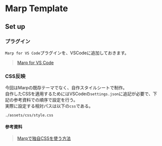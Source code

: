 # Marp Template

## Set up

### プラグイン
`Marp for VS Code`プラグインを、VSCodeに追加しておきます。
> <a href="https://marketplace.visualstudio.com/items?itemName=marp-team.marp-vscode" target="_blank">Marp for VS Code</a>


### CSS反映
今回はMarpの既存テーマでなく、自作スタイルシートで制作。<br />
自作したCSSを適用するためにはVSCodeの`settings.json`に追記が必要で、下記の参考資料での順序で設定を行う。<br />
実際に設定する相対パスは以下の`css`である。

```
./assets/css/style.css
```

#### 参考資料
> <a href="https://worklifefun.net/marp-own-css/#:~:text=uncover-,Marp%E3%81%A7%E7%8B%AC%E8%87%AACSS%E3%82%92%E4%BD%BF%E3%81%86%E6%96%B9%E6%B3%95,-3%E3%81%A4%E3%81%AE" target="_blank">Marpで独自CSSを使う方法</a>
